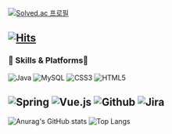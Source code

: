 [![Solved.ac 프로필](http://mazassumnida.wtf/api/v2/generate_badge?boj=jungx2dangx2)](https://solved.ac/wke1wke1)

[![Hits](https://hits.seeyoufarm.com/api/count/incr/badge.svg?url=https%3A%2F%2Fgithub.com%2Ftnwls000&count_bg=%2379C83D&title_bg=%23555555&icon=&icon_color=%23E7E7E7&title=hits&edge_flat=false)](https://hits.seeyoufarm.com)
---

### 🚀 Skills & Platforms🚀

![Java](https://img.shields.io/badge/Java-ED8B00?style=for-the-badge&logo=openjdk&logoColor=white) ![MySQL](https://img.shields.io/badge/MySQL-00000F?style=for-the-badge&logo=mysql&logoColor=white) ![CSS3](https://img.shields.io/badge/CSS3-1572B6?style=for-the-badge&logo=css3&logoColor=white) ![HTML5](https://img.shields.io/badge/HTML-239120?style=for-the-badge&logo=html5&logoColor=white)

![Spring](https://img.shields.io/badge/Spring-6DB33F?style=for-the-badge&logo=spring&logoColor=white) ![Vue.js](https://img.shields.io/badge/Vue.js-35495E?style=for-the-badge&logo=vue.js&logoColor=4FC08D) ![Github](https://img.shields.io/badge/GitHub-100000?style=for-the-badge&logo=github&logoColor=white) ![Jira](https://img.shields.io/badge/Jira-0052CC?style=for-the-badge&logo=Jira&logoColor=white)
---

![Anurag's GitHub stats](https://github-readme-stats.vercel.app/api?username=sevin98&show_icons=true&theme=dracula) ![Top Langs](https://github-readme-stats.vercel.app/api/top-langs/?username=HJtheKing&layout=compact&theme=dracula)   
